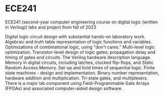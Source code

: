 # ECE241
ECE241 (second-year computer engineering course on digital logic (written in Verilog)) labs and project from fall of 2023


Digital logic circuit design with substantial hands-on laboratory work. Algebraic and truth table representation of logic functions and variables. Optimizations of combinational logic, using "don't cares." Multi-level logic optimization. Transistor-level design of logic gates; propagation delay and timing of gates and circuits. The Verilog hardware description language. Memory in digital circuits, including latches, clocked flip-flops, and Static Random Access Memory. Set-up and hold times of sequential logic. Finite state machines - design and implementation. Binary number representation, hardware addition and multiplication. Tri-state gates, and multiplexers. There is a major lab component using Field-Programmable Gate Arrays (FPGAs) and associated computer-aided design software.
